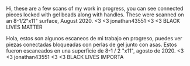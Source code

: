 Hi, these are a few scans of my work in progress, you can see connected pieces locked with gel beads along with handles. These were scanned on an 8-1/2"x11" surface, August 2020. <3 <3 jonathan43551 <3 <3 BLACK LIVES MATTER

Hola, estos son algunos escaneos de mi trabajo en progreso, puedes ver piezas conectadas bloqueadas con perlas de gel junto con asas. Estos fueron escaneados en una superficie de 8-1 / 2 "x11", agosto de 2020. <3 <3 jonathan43551 <3 <3 BLACK LIVES IMPORTA
